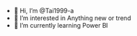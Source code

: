 - 👋 Hi, I’m @Tai1999-a
- 👀 I’m interested in Anything new or trend
- 🌱 I’m currently learning Power BI


<!---
Tai1999-a/Tai1999-a is a ✨ special ✨ repository because its `README.md` (this file) appears on your GitHub profile.
You can click the Preview link to take a look at your changes.
--->
